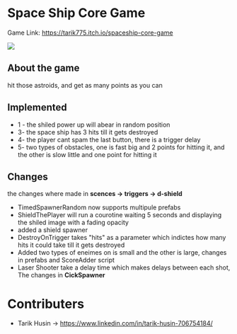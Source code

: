# Space Ship Core Game

Game Link: https://tarik775.itch.io/spaceship-core-game

<img src="https://user-images.githubusercontent.com/10331972/229952540-a749aaac-064c-434a-b8e1-3192531ca3fd.png">



## About the game

hit those astroids, and get as many points as you can


## Implemented

- 1 - the shiled power up will abear in random position
- 3- the space ship has 3 hits till it gets destroyed
- 4- the player cant spam the last button, there is a trigger delay
- 5- two types of obstacles, one is fast big and 2 points for hitting it, and the other is slow little and one point for hitting it


## Changes

the changes where made in **scences -> triggers -> d-shield**

- TimedSpawnerRandom now supports multipule prefabs 
- ShieldThePlayer will run a courotine waiting 5 seconds and displaying the shiled image with a fading opacity
- added a shield spawner
- DestroyOnTrigger takes "hits" as a parameter which indictes how many hits it could take till it gets destroyed
- Added two types of eneimes on is small and the other is large, changes in prefabs and ScoreAdder script
- Laser Shooter take a delay time which makes delays between each shot, The changes in **CickSpawner**

# Contributers

- Tarik Husin -> https://www.linkedin.com/in/tarik-husin-706754184/
